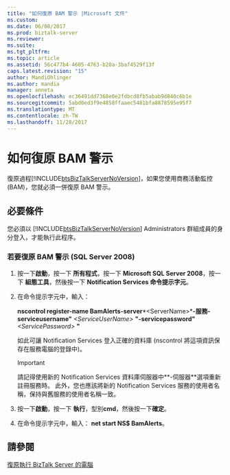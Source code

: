 ```yaml
---
title: "如何復原 BAM 警示 |Microsoft 文件"
ms.custom: 
ms.date: 06/08/2017
ms.prod: biztalk-server
ms.reviewer: 
ms.suite: 
ms.tgt_pltfrm: 
ms.topic: article
ms.assetid: 56c477b4-4605-4763-b20a-3baf4529f13f
caps.latest.revision: "15"
author: MandiOhlinger
ms.author: mandia
manager: anneta
ms.openlocfilehash: ec36491dd7368e0e2fdbcd8fb5abab9d840c6b1e
ms.sourcegitcommit: 5abd0ed3f9e4858ffaaec5481bfa8878595e95f7
ms.translationtype: MT
ms.contentlocale: zh-TW
ms.lasthandoff: 11/28/2017
---
```

# <a name="how-to-recover-bam-alerts"></a>如何復原 BAM 警示
復原過程[!INCLUDE[btsBizTalkServerNoVersion](../includes/btsbiztalkservernoversion-md.md)]，如果您使用商務活動監控 (BAM)，您就必須一併復原 BAM 警示。  
  
## <a name="prerequisites"></a>必要條件  
 您必須以 [!INCLUDE[btsBizTalkServerNoVersion](../includes/btsbiztalkservernoversion-md.md)] Administrators 群組成員的身分登入，才能執行此程序。  
  
### <a name="to-recover-bam-alerts-sql-server-2008"></a>若要復原 BAM 警示 (SQL Server 2008)  
  
1.  按一下**啟動**，按一下 **所有程式**，按一下  **Microsoft SQL Server 2008**，按一下 **組態工具**，然後按一下  **Notification Services 命令提示字元**。  
  
2.  在命令提示字元中，輸入：  
  
     **nscontrol register-name BamAlerts-server***\<ServerName\>***-服務-serviceusername"**  *\<ServiceUserName\>*  **"-servicepassword"**  *\<ServicePassword\>*  **"**   
  
     如此可讓 Notification Services 登入正確的資料庫 (nscontrol 將這項資訊保存在服務電腦的登錄中)。  
  
    > [!IMPORTANT]
    >  請記得使用新的 Notification Services 資料庫伺服器中**-伺服器**選項重新註冊服務時。 此外，您也應該將新的 Notification Services 服務的使用者名稱，保持與舊服務的使用者名稱一致。  
  
3.  按一下**啟動**，按一下 **執行**，型別**cmd**，然後按一下**確定**。  
  
4.  在命令提示字元中，輸入： **net start NS$ BamAlerts**。  
  
## <a name="see-also"></a>請參閱  
 [復原執行 BizTalk Server 的電腦](../core/recovering-a-computer-running-biztalk-server.md)